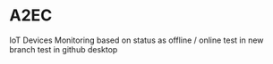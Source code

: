 # A2EC
IoT Devices Monitoring based on status as offline / online
test in new branch
test in github desktop